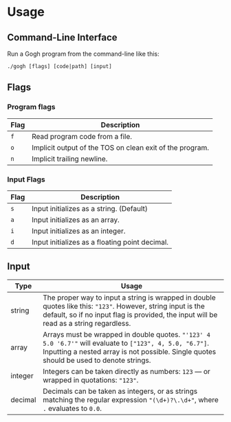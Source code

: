 # Usage

## Command-Line Interface

Run a Gogh program from the command-line like this:

```
./gogh [flags] [code|path] [input]
```

## Flags

### Program flags

Flag|Description
----|-----------
`f`|Read program code from a file.
`o`|Implicit output of the TOS on clean exit of the program.
`n`|Implicit trailing newline.

### Input Flags

Flag|Description
----|-----------
`s`|Input initializes as a string. (Default)
`a`|Input initializes as an array.
`i`|Input initializes as an integer.
`d`|Input initializes as a floating point decimal.

## Input

Type|Usage
----|-----
string|The proper way to input a string is wrapped in double quotes like this: `"123"`. However, string input is the default, so if no input flag is provided, the input will be read as a string regardless.
array|Arrays must be wrapped in double quotes. `"'123' 4 5.0 '6.7'"` will evaluate to `["123", 4, 5.0, "6.7"]`. Inputting a nested array is not possible. Single quotes should be used to denote strings.
integer|Integers can be taken directly as numbers: `123` — or wrapped in quotations: `"123"`.
decimal|Decimals can be taken as integers, or as strings matching the regular expression `"(\d+)?\.\d+"`, where `.` evaluates to `0.0`.
